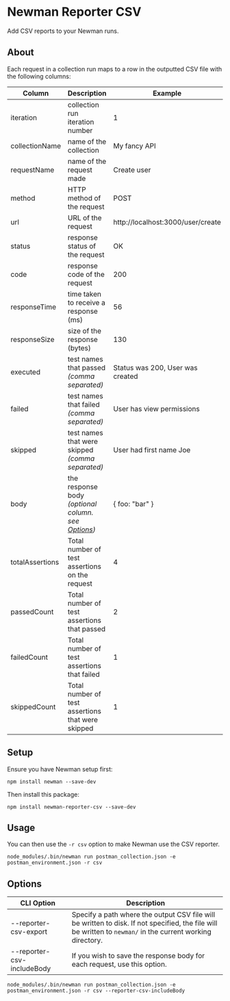 # Newman Reporter CSV

Add CSV reports to your Newman runs.

## About

Each request in a collection run maps to a row in the outputted CSV file with the following columns:

| Column | Description | Example |
| ------ | ------ |  ------ |
| iteration | collection run iteration number | 1 |
| collectionName | name of the collection | My fancy API |
| requestName | name of the request made | Create user |
| method | HTTP method of the request | POST |
| url | URL of the request | http://localhost:3000/user/create |
| status | response status of the request | OK |
| code | response code of the request | 200 |
| responseTime | time taken to receive a response (ms) | 56 |
| responseSize | size of the response (bytes) | 130 |
| executed | test names that passed *(comma separated)* | Status was 200, User was created |
| failed | test names that failed *(comma separated)* | User has view permissions |
| skipped | test names that were skipped *(comma separated)* | User had first name Joe |
| body | the response body *(optional column. see [Options](#options))* | { foo: "bar" } |
| totalAssertions | Total number of test assertions on the request | 4 |
| passedCount | Total number of test assertions that passed | 2 |
| failedCount | Total number of test assertions that failed | 1 |
| skippedCount | Total number of test assertions that were skipped | 1 |

## Setup
Ensure you have Newman setup first:

```console
npm install newman --save-dev
```

Then install this package:

```console
npm install newman-reporter-csv --save-dev
```

## Usage
You can then use the `-r csv` option to make Newman use the CSV reporter.

```console
node_modules/.bin/newman run postman_collection.json -e postman_environment.json -r csv
```

## Options

| CLI Option | Description |
| ------ | ------ |
| --reporter-csv-export <path> | Specify a path where the output CSV file will be written to disk. If not specified, the file will be written to `newman/` in the current working directory. |
| --reporter-csv-includeBody | If you wish to save the response body for each request, use this option. |

```console
node_modules/.bin/newman run postman_collection.json -e postman_environment.json -r csv --reporter-csv-includeBody
```
